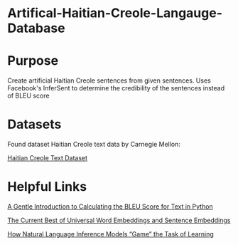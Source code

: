 # Artifical-Haitian-Creole-Langauge-Database

# Purpose
Create artificial Haitian Creole sentences from given sentences. Uses Facebook's InferSent to determine the credibility of the sentences instead of BLEU score


# Datasets

Found dataset Haitian Creole text data by Carnegie Mellon:

[Haitian Creole Text Dataset](http://www.speech.cs.cmu.edu/haitian/text/)

# Helpful Links

[A Gentle Introduction to Calculating the BLEU Score for Text in Python](https://machinelearningmastery.com/calculate-bleu-score-for-text-python/)

[The Current Best of Universal Word Embeddings and Sentence Embeddings](https://medium.com/huggingface/universal-word-sentence-embeddings-ce48ddc8fc3a)

[How Natural Language Inference Models “Game” the Task of Learning](https://medium.com/center-for-data-science/how-natural-language-inference-models-game-the-task-of-learning-61d2f744955c)


